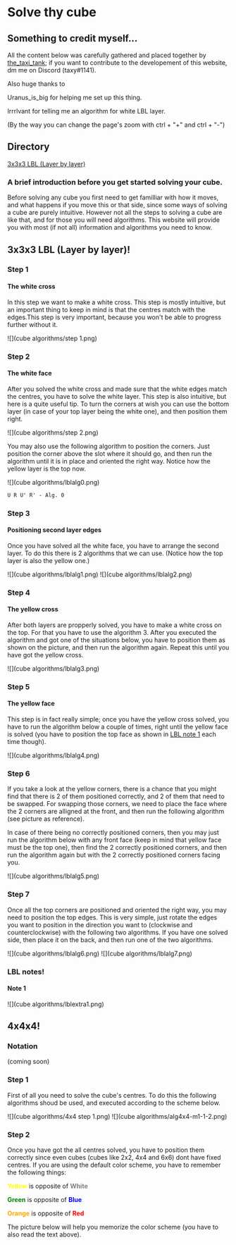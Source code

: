 # Solve thy cube

## Something to credit myself...

All the content below was carefully gathered and placed together by [the_taxi_tank](https://www.youtube.com/channel/UCOmONVM615wqzeHQvvNNc7w?view_as=subscriber); if you want to contribute to the developement of this website, dm me on Discord (taxy#1141). 

Also huge thanks to

Uranus_is_big for helping me set up this thing.

Irrrlvant for telling me an algorithm for white LBL layer.

(By the way you can change the page's zoom with ctrl + "+" and ctrl + "-")

## Directory

[3x3x3 LBL (Layer by layer)](#cube-solving-method-3x3-lbl)

### A brief introduction before you get started solving your cube.

Before solving any cube you first need to get familliar with how it moves, and what happens if you move this or that side, since some ways of solving a cube are purely intuitive. However not all the steps to solving a cube are like that, and for those you will need algorithms. This website will provide you with most (if not all) information and algorithms you need to know.


## <a name="cube-solving-method-3x3-lbl"></a>3x3x3 LBL (Layer by layer)!
### Step 1
#### The white cross

In this step we want to make a white cross. This step is mostly intuitive, but an important thing to keep in mind is that the centres match with the edges.This step is very important, because you won't be able to progress further without it.

![](cube algorithms/step 1.png)

### Step 2
#### The white face

After you solved the white cross and made sure that the white edges match the centres, you have to solve the white layer. This step is also intuitive, but here is a quite useful tip. To turn the corners at wish you can use the bottom layer (in case of your top layer being the white one), and then position them right. 

![](cube algorithms/step 2.png)

You may also use the following algorithm to position the corners. Just position the corner above the slot where it should go, and then run the algorithm until it is in place and oriented the right way. Notice how the yellow layer is the top now.

![](cube algorithms/lblalg0.png)

```markdown
U R U' R' - Alg. 0
```

### Step 3
#### Positioning second layer edges

Once you have solved all the white face, you have to arrange the second layer. To do this there is 2 algorithms that we can use.
(Notice how the top layer is also the yellow one.)

![](cube algorithms/lblalg1.png)
![](cube algorithms/lblalg2.png)

### Step 4
#### The yellow cross

After both layers are propperly solved, you have to make a white cross on the top. For that you have to use the algorithm 3. After you executed the algorithm and got one of the situations below, you have to position them as shown on the picture, and then run the algorithm again. Repeat this until you have got the yellow cross.

![](cube algorithms/lblalg3.png)

### Step 5
#### The yellow face

This step is in fact really simple; once you have the yellow cross solved, you have to run the algorithm below a couple of times, right until the yellow face is solved (you have to position the top face as shown in [LBL note 1](#LBL-3x3-note1) each time though).

![](cube algorithms/lblalg4.png)

### Step 6

If you take a look at the yellow corners, there is a chance that you might find that there is 2 of them positioned correctly, and 2 of them that need to be swapped. For swapping those corners, we need to place the face where the 2 corners are alligned at the front, and then run the following algorithm (see picture as reference). 

In case of there being no correctly positioned corners, then you may just run the algorithm below with any front face (keep in mind that yellow face must be the top one), then find the 2 correctly positioned corners, and then run the algorithm again but with the 2 correctly positioned corners facing you.

![](cube algorithms/lblalg5.png)

### Step 7

Once all the top corners are positioned and oriented the right way, you may need to position the top edges. This is very simple, just rotate the edges you want to position in the direction you want to (clockwise and counterclockwise) with the following two algorithms.
If you have one solved side, then place it on the back, and then run one of the two algorithms.

![](cube algorithms/lblalg6.png)
![](cube algorithms/lblalg7.png)

### LBL notes!

#### <a name="LBL-3x3-note1"></a> Note 1

![](cube algorithms/lblextra1.png)

## <a name="cube-solving-method-4x4-"></a>4x4x4!

### Notation
(coming soon)

### Step 1

First of all you need to solve the cube's centres. To do this the following algorithms shoud be used, and executed according to the scheme below.

![](cube algorithms/4x4 step 1.png)
![](cube algorithms/alg4x4-m1-1-2.png)

### Step 2

Once you have got the all centres solved, you have to position them correctly since even cubes (cubes like 2x2, 4x4 and 6x6) dont have fixed centres. If you are using the default color scheme, you have to remember the following things:

**<span style="color: yellow;">Yellow</span>** is opposite of **<span style="color: grey;">White</span>**

**<span style="color: green;">Green</span>** is opposite of **<span style="color: blue;">Blue</span>**

**<span style="color: orange;">Orange</span>** is opposite of **<span style="color: red;">Red</span>**

The picture below will help you memorize the color scheme (you have to also read the text above).


